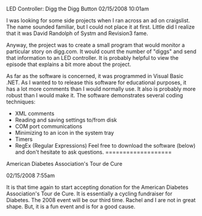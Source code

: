 LED Controller: Digg the Digg Button
02/15/2008 10:01am

I was looking for some side projects when I ran across an ad on craigslist. The name sounded familiar, but I could not place it at first. Little did I realize that it was David Randolph of Systm and Revision3 fame.

Anyway, the project was to create a small program that would monitor a particular story on digg.com. It would count the number of "diggs" and send that information to an LED controller. It is probably helpful to view the episode that explains a bit more about the project.

As far as the software is concerned, it was programmed in Visual Basic .NET. As I wanted to to release this software for educational purposes, it has a lot more comments than I would normally use. It also is probably more robust than I would make it. The software demonstrates several coding techniques:

- XML comments
- Reading and saving settings to/from disk
- COM port communications
- Minimizing to an icon in the system tray
- Timers
- RegEx (Regular Expressions)
Feel free to download the software (below) and don't hesitate to ask questions.
===================

American Diabetes Association's Tour de Cure

02/15/2008 7:55am

It is that time again to start accepting donation for the American Diabetes Association's Tour de Cure. It is essentially a cycling fundraiser for Diabetes. The 2008 event will be our third time. Rachel and I are not in great shape. But, it is a fun event and is for a good cause.